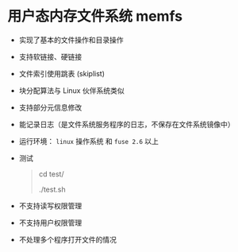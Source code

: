 # 用户态内存文件系统 memfs

* 实现了基本的文件操作和目录操作

* 支持软链接、硬链接

* 文件索引使用跳表 (skiplist) 

* 块分配算法与 Linux 伙伴系统类似

* 支持部分元信息修改

* 能记录日志（是文件系统服务程序的日志，不保存在文件系统镜像中）

* 运行环境： `linux` 操作系统 和 `fuse 2.6` 以上

* 测试

  > cd test/
  >
  > ./test.sh

* 不支持读写权限管理

* 不支持用户权限管理

* 不处理多个程序打开文件的情况